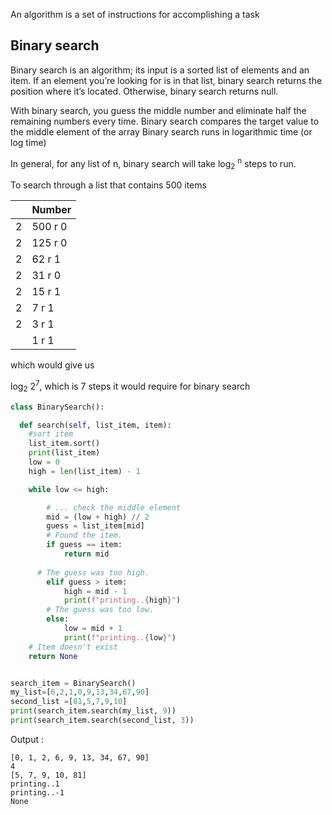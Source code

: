 An algorithm is a set of instructions for accomplishing a task

## Binary search
Binary search is an algorithm; its input is a sorted list of elements and an item.
If an element you’re looking for is in that list, binary search returns the position
where it’s located. Otherwise, binary search returns null.

With binary search, you guess the middle number and eliminate half the
remaining numbers every time.
Binary search compares the target value to the middle element of the array
Binary search runs in logarithmic time (or log time)

In general, for any list of n, binary search will take log<sub>2</sub> <sup>n</sup> steps to run.

To search through a list that contains 500 items

|             | Number |
| ----------- | ----------- |
| 2      | 500 r 0      |
| 2      | 125 r 0       |
| 2      | 62 r 1       |
| 2      | 31 r 0        |
| 2      | 15 r 1      |
| 2      | 7 r 1        |
| 2      | 3 r 1       |
|        | 1 r 1        |


which would give us 

log<sub>2</sub> 2<sup>7</sup>, which is 7 steps it would require for binary search

```python
class BinarySearch():

  def search(self, list_item, item):
    #sort item
    list_item.sort()
    print(list_item)
    low = 0
    high = len(list_item) - 1

    while low <= high:

        # ... check the middle element
        mid = (low + high) // 2
        guess = list_item[mid]
        # Found the item.
        if guess == item:
            return mid
            
      # The guess was too high.
        elif guess > item:
            high = mid - 1
            print(f"printing..{high}")
        # The guess was too low.
        else:
            low = mid + 1
            print(f"printing..{low}")
    # Item doesn't exist
    return None


search_item = BinarySearch()
my_list=[6,2,1,0,9,13,34,67,90]
second_list =[81,5,7,9,10]
print(search_item.search(my_list, 9))
print(search_item.search(second_list, 3))

```
Output :
```shell
[0, 1, 2, 6, 9, 13, 34, 67, 90]
4
[5, 7, 9, 10, 81]
printing..1
printing..-1
None
```
